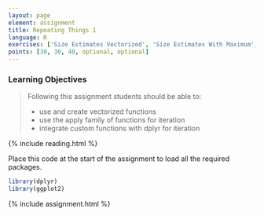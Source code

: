 ```yaml
---
layout: page
element: assignment
title: Repeating Things 1
language: R
exercises: ['Size Estimates Vectorized', 'Size Estimates With Maximum', 'Size Estimates By Name Apply', 'Tree Biomass Challenge', 'Crown Volume Calculation']
points: [30, 30, 40, optional, optional]
---
```


### Learning Objectives

> Following this assignment students should be able to:
>
> - use and create vectorized functions
> - use the apply family of functions for iteration
> - integrate custom functions with dplyr for iteration

{% include reading.html %}


Place this code at the start of the assignment to load all the required packages.

```r
library(dplyr)
library(ggplot2)
```

{% include assignment.html %}

